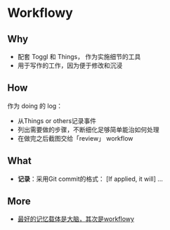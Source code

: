 # Workflowy


## Why

* 配套 Toggl 和 Things， 作为实施细节的工具
* 用于写作的工作，因为便于修改和沉浸

## How 

作为 doing 的 log：

* 从Things or others记录事件
* 列出需要做的步骤，不断细化足够简单能治如何处理
* 在做完之后截图交给「review」 workflow

## What

* **记录**：采用Git commit的格式： [If applied, it will] ...

## More 

* [最好的记忆载体是大脑，其次是workflowy](http://snip.ly/ahoo3#https://workflowy.com/invite/f05c925.emlx)